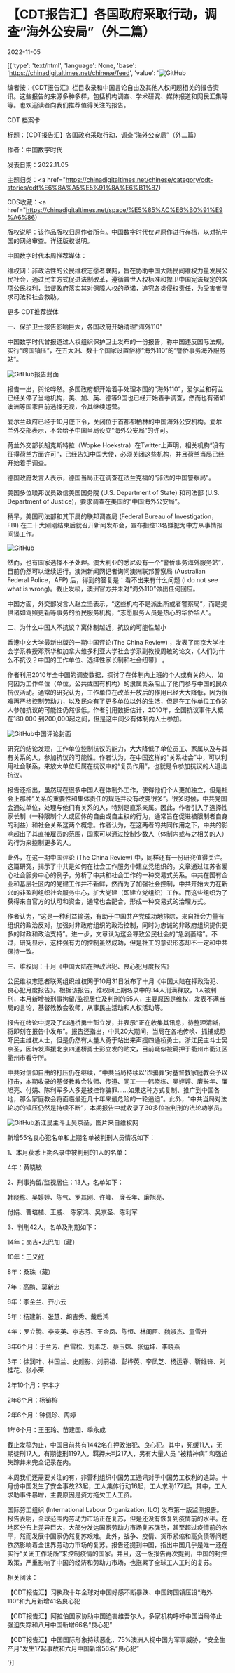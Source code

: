 # 【CDT报告汇】各国政府采取行动，调查“海外公安局”（外二篇）

2022-11-05

[{'type': 'text/html', 'language': None, 'base': 'https://chinadigitaltimes.net/chinese/feed', 'value': '![GitHub](https://chinadigitaltimes.net/chinese/files/2022/11/海外110-1-768x509.jpg)

编者按：《CDT报告汇》栏目收录和中国言论自由及其他人权问题相关的报告资讯。这些报告的来源多种多样，包括机构调查、学术研究、媒体报道和网民汇集等等。也欢迎读者向我们推荐值得关注的报告。

















CDT 档案卡

标题：【CDT报告汇】各国政府采取行动，调查“海外公安局”（外二篇）

作者：中国数字时代

发表日期：2022.11.05

主题归类：<a href="https://chinadigitaltimes.net/chinese/category/cdt-stories/cdt%E6%8A%A5%E5%91%8A%E6%B1%87)

CDS收藏：<a href="https://chinadigitaltimes.net/space/%E5%85%AC%E6%B0%91%E9%A6%86)

版权说明：该作品版权归原作者所有。中国数字时代仅对原作进行存档，以对抗中国的网络审查。详细版权说明。





中国数字时代本周推荐媒体：



维权网：非政治性的公民维权志愿者联网，旨在协助中国大陆民间维权力量发展公民社会，通过民主方式促进法制改革，遵循普世人权标准和捍卫中国宪法规定的各项公民权利，监督政府落实其对保障人权的承诺，追究各类侵权责任，为受害者寻求司法和社会救助。



更多 CDT推荐媒体 

一、保护卫士报告影响巨大，各国政府开始清理“海外110”

中国数字时代曾报道过人权组织保护卫士发布的一份报告，称中国违反国际法规，实行“跨国镇压”，在五大洲、数十个国家设置俗称“海外110”的“警侨事务海外服务站”。

![GitHub](https://chinadigitaltimes.net/chinese/files/2022/09/110-Overseas-CN-scaled.jpg)报告封面

报告一出，舆论哗然。多国政府都开始着手处理本国的“海外110”，爱尔兰和荷兰已经关停了当地机构，美、加、英、德等9国也已经开始着手调查，然而也有诸如澳洲等国家目前选择无视，令其继续运营。

爱尔兰政府已经于10月底下令，关闭位于首都都柏林的中国海外公安机构。爱尔兰外交部表示，不会给予中国当局设立“海外公安局”的许可。

荷兰外交部长胡克斯特拉（Wopke Hoekstra）在Twitter上声明，相关机构“没有征得荷兰方面许可”，已经告知中国大使，必须关闭这些机构，并且荷兰当局已经开始着手调查。 

德国政府发言人表示，德国当局正在调查在法兰克福的“非法的中国警察局”。

美国多位联邦议员致信美国国务院 (U.S. Department of State) 和司法部 (U.S. Department of Justice)，要求调查在美国的“中国海外公安局”。

稍早，美国司法部和其下属的联邦调查局 (Federal Bureau of Investigation，FBI) 在二十大刚刚结束后就召开新闻发布会，宣布指控13名嫌犯为中方从事情报间谍工作。

![GitHub](https://gdb.voanews.com/80470000-c0a8-0242-04f7-08dab6765e10_w1023_r1_s.jpg)

然而，也有国家选择不予处理。澳大利亚的悉尼设有一个“警侨事务海外服务站”，目前仍然可以继续运行。澳洲新闻网记者询问澳洲联邦警察局 (Australian Federal Police，AFP) 后，得到的答复是：看不出来有什么问题 (I do not see what is wrong)。截止发稿，澳洲官方并未对“海外110”做出任何回应。

中国方面，外交部发言人赵立坚表示，“这些机构不是派出所或者警察局”，而是提供诸如驾照更新等事务的侨民服务机构，“志愿服务人员是热心的华侨华人”。

二、为什么中国人不抗议？离体制越近，抗议的可能性越小

香港中文大学最新出版的一期中国评论(The China Review)  ，发表了南京大学社会学系教授邓燕华和加拿大维多利亚大学社会学系副教授周敏的论文，《人们为什么不抗议？中国的工作单位、选择性家长制和社会纽带》 。

作者利用2010年全中国的调查数据，探讨了在体制内上班的个人或有关的人，如何因为工作单位（单位，公共或国有机构）的隶属关系阻止了他门参与中国的民众抗议活动。通常的研究认为，工作单位在改革开放后的作用已经大大降低，因为很难再严格控制劳动力，以及民众有了更多单位以外的生活，但是在工作单位工作的人参加抗议的可能性仍然很低。作者引用数据估计，2010年，全国抗议事件大概在180,000 到200,000起之间，但是这中间少有体制内人士参加。

![GitHub](https://chinadigitaltimes.net/chinese/files/2022/11/ChinaReview.jpg)中国评论封面

研究的结论发现，工作单位控制抗议的能力，大大降低了单位员工、家属以及与其有关系的人，参加抗议的可能性。作者认为，在中国这样的“关系社会”中，可以利用社会联系，来放大单位归属在抗议中的“复员作用”，也就是令参加抗议的人退出抗议。

报告还指出，虽然现在很多中国人在体制外工作，使得他们个人更加独立，但是社会上那种“关系的重要性和集体责任的规范并没有改变很多”。很多时候，中共党国会通过单位，处理与他们有关系的人，特别是直系亲属。因此，作者引入了选择性家长制（一种限制个人或团体的自由或自主权的行为，通常旨在促进被限制者自身的利益）和社会关系这两个概念。作者认为，在这两者的共同作用之下，中共的影响超出了其直接雇员的范围，国家可以通过控制少数人（体制内或与之相关的人）的行为来控制更多的人。

此外，在这一期中国评论 (The China Review) 中，同样还有一份研究值得关注。这篇研究，揭示了中共是如何在社会工作服务中建立党组织的。文章通过江苏省爱心社会服务中心的例子，分析了中共和社会工作的一种交易式关系。中共在国有企业和基层社区内的党建工作并不新鲜，然而为了加强社会控制，中共开始大力在新兴的非盈利组织社会服务中心，扩大党建（即建立党组织）工作。而这些组织为了获得来自官方的认可和资金，通常也会配合，形成一种交易式的治理方式。

作者认为，“这是一种利益输送，有助于中国共产党成功地排除，来自社会力量有组织的政治反对，加强对非政府组织的政治控制，同时为忠诚的非政府组织提供更多的财政和政治支持”。进一步，文章认为这会导致公民社会的“急剧萎缩”。不过，研究显示，这种强有力的控制虽然成功，但是社工的意识形态却不一定和中共保持一致。

三、维权网：十月《中国大陆在押政治犯、良心犯月度报告》

公民维权志愿者联网组织维权网于10月31日发布了十月《中国大陆在押政治犯、良心犯月度报告》。根据该报告，维权网上期名录中的34人刑满释放，1人被判刑，本月新增被刑事拘留/监视居住及判刑的55人，主要原因是维权，发表不满当局的言论，基督教教会牧师，从事民主活动和人权活动等。

报告在绪论中提及了四通桥勇士彭立发，并表示“正在收集其讯息，待整理清晰，将即刻在报告中发布”。报告还指出，中共20大期间，当局在各地传唤、抓捕或恐吓民主维权人士，但是仍然有大量人勇于站出来声援四通桥勇士。浙江民主斗士吴京圣，因转发声援北京四通桥勇士彭立发的贴文，目前疑似被羁押于衢州市衢江区衢州市看守所。



中共对信仰自由的打压仍在继续，“中共当局持续以‘诈骗罪’对基督教家庭教会予以打击，本期收录的基督教教会牧师、传道、同工——韩晓栋、吴婷婷、廉长年、廉旭亮、付娟、陈利军多人多是被控诈骗罪……如果这种方式复制、推广到中国各地，那么家庭教会将面临最近几十年来最危险的一轮逼迫”。此外，“中共当局对法轮功的镇压仍然是持续不断”，本期报告中就收录了30多位被判刑的法轮功学员。

![GitHub](https://blogger.googleusercontent.com/img/b/R29vZ2xl/AVvXsEhmRU4J4k-ACSXYPkcQ14Kmmx7t5o3n0_2nhasQpXtxhVIh_N5lCDEeDk_TaBtbjxknImpq6QG5FnarMuw50Uel3keirGYg88hiM7N1tjyjyYkhiKMEqmwI24ZnbfNP4x00IxQXabq9ufwaY2VDNS6jt_L0z2k_nGkLLfxBS5o_lJDXNPBzJUnYaWyqRg/s320/%E6%B5%99%E6%B1%9F%E5%BC%82%E8%AE%AE%E4%BA%BA%E5%A3%AB%E5%90%B4%E4%BA%AC%E5%9C%A3.png)浙江民主斗士吴京圣，图片来自维权网

新增55名良心犯名单和上期名单被判刑人员情况如下：

1、本月获悉上期名录中被判刑的1人的名单：

4年：黄晓敏

2、刑事拘留/监视居住：13人，名单如下：

韩晓栋、吴婷婷、陈气、罗其刚、许峰、 廉长年、廉旭亮、

付娟、曹培植、王威、 陈家鸿、吴京圣、陈利军

3、判刑42人，名单及刑期如下：

14年：岗吉•志巴加（藏）

10年：王义红

8年：桑珠（藏）

7年：高鹏、莫新忠

6年：李金兰、齐小云

5年：杨建新、张慧、胡吉秀、戴启鸿

4年：罗立腾、李麦英、李志芬、王金凤、陈恒、林闺臣、魏淑杰、童雪升

3年6个月：于兰芳、白雪松、刘素芝、蔡玉嫦、张运坤、李晓燕

3年：徐润叶、林国兰、史颜影、刘嗣祖、彭桦英、李凤芝、杨运春、靳维锋、刘桂花、张小荣

2年10个月：李本才

2年8个月：杨镕榕

2年6个月：钟佩珍、周婷

1年6个月：王玉玲、苗建国、季永成

截止发稿为止，中国目前共有1442名在押政治犯、良心犯。其中，死缓11人，无期徒刑17人，有期徒刑1197人，羁押未判217人，另有大量人员 “被精神病” 和强迫失踪并未完全记录在内。

本周我们还需要关注的有，非营利组织中国劳工通讯对于中国劳工权利的追踪。十月份中国发生了安全事故23起，工人集体行动16起，工人求助177起。其中，工人求助事件暴增，主要原因是资方拖欠工人工资。



国际劳工组织 (International Labour Organization, ILO) 发布第十版监测报告。报告表明，全球范围内劳动力市场正在复苏，但是还没有恢复到疫情前的水平。在地区分布上差异巨大，大部分发达国家劳动力市场复苏强劲，甚至超过疫情前的水平，然而发展中国家仍然复苏艰难。此外，战争、疫情、货币紧缩和高负债等问题依然影响着全世界劳动力市场的复苏。报告还提到中国，指出中国几乎是唯一还在实行“关闭工作场所”来控制疫情的国家。并且，这一版报告再次提到，中国的封控政策，严重影响了中国的经济和劳动力市场，也拖累了全球工人工时的复苏。

相关阅读：



【CDT报告汇】习执政十年全球对中国好感不断暴跌、中国跨国镇压设“海外110”和九月新增41名良心犯

【CDT报告汇】阿拉伯国家协助中国迫害维吾尔人，多家机构呼吁中国当局停止强迫失踪和八月中国新增66名“良心犯”

【CDT报告汇】中国国际形象持续恶化，75%澳洲人视中国为军事威胁，“安全生产月”发生17起事故和六月中国新增56名“良心犯”

'}]